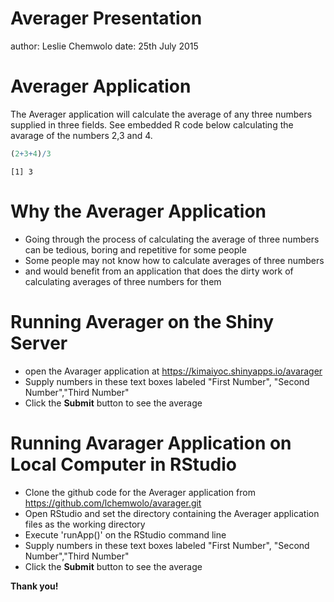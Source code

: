 Averager Presentation
========================================================
author: Leslie Chemwolo
date: 25th July 2015

Averager Application
========================================================

The Averager application will calculate the average of any three numbers supplied in three fields. See embedded R code below calculating the avarage of the numbers 2,3 and 4.


```r
(2+3+4)/3
```

```
[1] 3
```

Why the Averager Application
========================================================

- Going through the process of calculating the average of three numbers can be tedious, boring and repetitive for some people
- Some people may not know how to calculate averages of three numbers
- and would benefit from an application that does the dirty work of calculating averages of three numbers for them



Running Averager on the Shiny Server
========================================================

- open the Avarager application at https://kimaiyoc.shinyapps.io/avarager
- Supply numbers in these text boxes labeled "First Number", "Second Number","Third Number"
- Click the **Submit** button to see the average


Running Avarager Application on Local Computer in RStudio
========================================================

- Clone the github code for the Averager application from https://github.com/lchemwolo/avarager.git
- Open RStudio and set the directory containing the Averager application files as the working directory
- Execute 'runApp()' on the RStudio command line
- Supply numbers in these text boxes labeled "First Number", "Second Number","Third Number" 
- Click the **Submit** button to see the average

**Thank you!**

